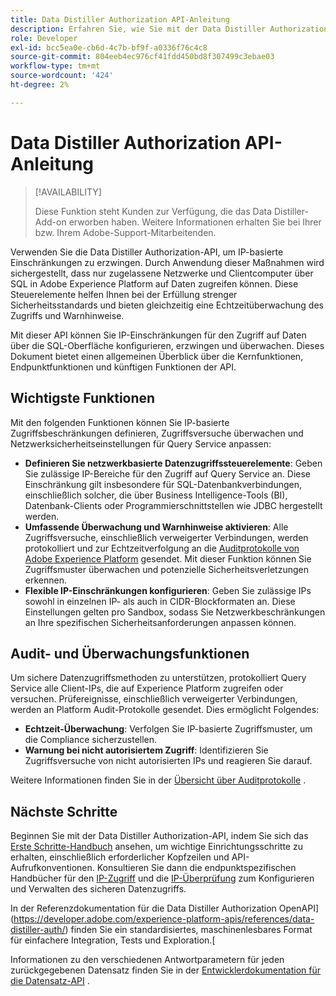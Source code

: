```yaml
---
title: Data Distiller Authorization API-Anleitung
description: Erfahren Sie, wie Sie mit der Data Distiller Authorization-API netzwerkbasierte IP-Einschränkungen für sichere Verbindungen über SQL erzwingen können. Verwenden Sie diese API, um die Kontrolle des Datenzugriffs für Ihre Adobe Experience Platform-Daten zu verbessern.
role: Developer
exl-id: bcc5ea0e-cb6d-4c7b-bf9f-a0336f76c4c8
source-git-commit: 804eeb4ec976cf41fdd450bd8f307499c3ebae03
workflow-type: tm+mt
source-wordcount: '424'
ht-degree: 2%

---
```


# Data Distiller Authorization API-Anleitung

>[!AVAILABILITY]
>
>Diese Funktion steht Kunden zur Verfügung, die das Data Distiller-Add-on erworben haben. Weitere Informationen erhalten Sie bei Ihrer bzw. Ihrem Adobe-Support-Mitarbeitenden.

Verwenden Sie die Data Distiller Authorization-API, um IP-basierte Einschränkungen zu erzwingen. Durch Anwendung dieser Maßnahmen wird sichergestellt, dass nur zugelassene Netzwerke und Clientcomputer über SQL in Adobe Experience Platform auf Daten zugreifen können. Diese Steuerelemente helfen Ihnen bei der Erfüllung strenger Sicherheitsstandards und bieten gleichzeitig eine Echtzeitüberwachung des Zugriffs und Warnhinweise.

Mit dieser API können Sie IP-Einschränkungen für den Zugriff auf Daten über die SQL-Oberfläche konfigurieren, erzwingen und überwachen. Dieses Dokument bietet einen allgemeinen Überblick über die Kernfunktionen, Endpunktfunktionen und künftigen Funktionen der API.

## Wichtigste Funktionen

Mit den folgenden Funktionen können Sie IP-basierte Zugriffsbeschränkungen definieren, Zugriffsversuche überwachen und Netzwerksicherheitseinstellungen für Query Service anpassen:

- **Definieren Sie netzwerkbasierte Datenzugriffssteuerelemente**: Geben Sie zulässige IP-Bereiche für den Zugriff auf Query Service an. Diese Einschränkung gilt insbesondere für SQL-Datenbankverbindungen, einschließlich solcher, die über Business Intelligence-Tools (BI), Datenbank-Clients oder Programmierschnittstellen wie JDBC hergestellt werden.
- **Umfassende Überwachung und Warnhinweise aktivieren**: Alle Zugriffsversuche, einschließlich verweigerter Verbindungen, werden protokolliert und zur Echtzeitverfolgung an die [Auditprotokolle von Adobe Experience Platform](../../landing/governance-privacy-security/audit-logs/overview.md) gesendet. Mit dieser Funktion können Sie Zugriffsmuster überwachen und potenzielle Sicherheitsverletzungen erkennen.
- **Flexible IP-Einschränkungen konfigurieren**: Geben Sie zulässige IPs sowohl in einzelnen IP- als auch in CIDR-Blockformaten an. Diese Einstellungen gelten pro Sandbox, sodass Sie Netzwerkbeschränkungen an Ihre spezifischen Sicherheitsanforderungen anpassen können.

## Audit- und Überwachungsfunktionen

Um sichere Datenzugriffsmethoden zu unterstützen, protokolliert Query Service alle Client-IPs, die auf Experience Platform zugreifen oder versuchen. Prüfereignisse, einschließlich verweigerter Verbindungen, werden an Platform Audit-Protokolle gesendet. Dies ermöglicht Folgendes:

- **Echtzeit-Überwachung**: Verfolgen Sie IP-basierte Zugriffsmuster, um die Compliance sicherzustellen.
- **Warnung bei nicht autorisiertem Zugriff**: Identifizieren Sie Zugriffsversuche von nicht autorisierten IPs und reagieren Sie darauf.

Weitere Informationen finden Sie in der [Übersicht über Auditprotokolle](../../landing/governance-privacy-security/audit-logs/overview.md) .

## Nächste Schritte

Beginnen Sie mit der Data Distiller Authorization-API, indem Sie sich das [Erste Schritte-Handbuch](./getting-started.md) ansehen, um wichtige Einrichtungsschritte zu erhalten, einschließlich erforderlicher Kopfzeilen und API-Aufrufkonventionen. Konsultieren Sie dann die endpunktspezifischen Handbücher für den [IP-Zugriff](./ip-access.md) und die [IP-Überprüfung](./validate.md) zum Konfigurieren und Verwalten des sicheren Datenzugriffs.

In der Referenzdokumentation für die Data Distiller Authorization OpenAPI](https://developer.adobe.com/experience-platform-apis/references/data-distiller-auth/) finden Sie ein standardisiertes, maschinenlesbares Format für einfachere Integration, Tests und Exploration.[

Informationen zu den verschiedenen Antwortparametern für jeden zurückgegebenen Datensatz finden Sie in der [Entwicklerdokumentation für die Datensatz-API](https://developer.adobe.com/experience-platform-apis/references/catalog/#tag/Datasets/operation/listDatasets) .

